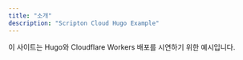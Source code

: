 ```yaml
---
title: "소개"
description: "Scripton Cloud Hugo Example"
---
```


이 사이트는 Hugo와 Cloudflare Workers 배포를 시연하기 위한 예시입니다.
